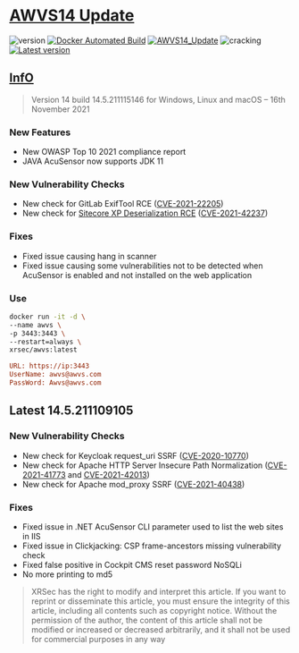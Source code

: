 # [AWVS14 Update](https://awvs.vercel.app/)

![version](https://img.shields.io/badge/Version-14.5.211115146-da282a)  [![Docker Automated Build](https://img.shields.io/docker/automated/xrsec/awvs?label=Build&logo=docker&style=flat-square)](https://hub.docker.com/r/xrsec/awvs) [![AWVS14_Update](https://github.com/XRSec/AWVS14-Update/actions/workflows/AWVS14_Update.yml/badge.svg)](https://github.com/XRSec/AWVS14-Update/actions/workflows/AWVS14_Update.yml) ![cracking](https://img.shields.io/badge/No-cracking-da282a) [![Latest version](https://img.shields.io/badge/fahai.org-法海之路-da282a)](https://www.fahai.org/index.php/archives/140/) 

## [InfO](https://www.acunetix.com/support/build-history/)

> Version 14 build 14.5.211115146 for Windows, Linux and macOS – 16th November 2021

### New Features

- New OWASP Top 10 2021 compliance report
- JAVA AcuSensor now supports JDK 11

### New Vulnerability Checks

- New check for GitLab ExifTool RCE ([CVE-2021-22205](https://nvd.nist.gov/vuln/detail/CVE-2021-22205))
- New check for [Sitecore XP Deserialization RCE](https://support.sitecore.com/kb?id=kb_article_view&sysparm_article=KB1000776) ([CVE-2021-42237](https://nvd.nist.gov/vuln/detail/CVE-2021-42237))

### Fixes

- Fixed issue causing hang in scanner
- Fixed issue causing some vulnerabilities not to be detected when AcuSensor is enabled and not installed on the web application

### Use

```bash
docker run -it -d \
--name awvs \
-p 3443:3443 \
--restart=always \
xrsec/awvs:latest
```

```ini
URL: https://ip:3443
UserName: awvs@awvs.com
PassWord: Awvs@awvs.com
```

## Latest 14.5.211109105

### New Vulnerability Checks

- New check for Keycloak request_uri SSRF ([CVE-2020-10770](https://nvd.nist.gov/vuln/detail/CVE-2020-10770))
- New check for Apache HTTP Server Insecure Path Normalization ([CVE-2021-41773](https://nvd.nist.gov/vuln/detail/CVE-2021-41773) and [CVE-2021-42013](https://nvd.nist.gov/vuln/detail/CVE-2021-42013))
- New check for Apache mod_proxy SSRF ([CVE-2021-40438](https://nvd.nist.gov/vuln/detail/CVE-2021-40438))

### Fixes

- Fixed issue in .NET AcuSensor CLI parameter used to list the web sites in IIS
- Fixed issue in Clickjacking: CSP frame-ancestors missing vulnerability check
- Fixed false positive in Сockpit CMS reset password NoSQLi
- No more printing to md5

> XRSec has the right to modify and interpret this article. If you want to reprint or disseminate this article, you must ensure the integrity of this article, including all contents such as copyright notice. Without the permission of the author, the content of this article shall not be modified or increased or decreased arbitrarily, and it shall not be used for commercial purposes in any way
